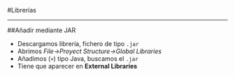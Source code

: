 #Librerías
***
##Añadir mediante JAR

- Descargamos librería, fichero de tipo ````.jar````
- Abrimos _File->Proyect Structure->Global Libraries_
- Añadimos (```+```) tipo Java, buscamos el ```.jar```
- Tiene que aparecer en **External Libraries**